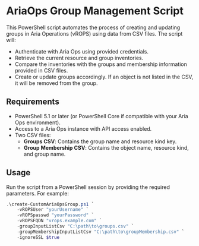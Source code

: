 # AriaOps Group Management Script

This PowerShell script automates the process of creating and updating groups in Aria Operations (vROPS) using data from CSV files. The script will:
- Authenticate with Aria Ops using provided credentials.
- Retrieve the current resource and group inventories.
- Compare the inventories with the groups and membership information provided in CSV files.
- Create or update groups accordingly. If an object is not listed in the CSV, it will be removed from the group.

## Requirements

- PowerShell 5.1 or later (or PowerShell Core if compatible with your Aria Ops environment).
- Access to a Aria Ops instance with API access enabled.
- Two CSV files:
  - **Groups CSV**: Contains the group name and resource kind key.
  - **Group Membership CSV**: Contains the object name, resource kind, and group name.

## Usage

Run the script from a PowerShell session by providing the required parameters. For example:

```powershell
.\create-CustomAriaOpsGroup.ps1 `
    -vROPSUser "yourUsername" `
    -vROPSpasswd "yourPassword" `
    -vROPSFQDN "vrops.example.com" `
    -groupInputListCsv "C:\path\to\groups.csv" `
    -groupMembershipInputListCsv "C:\path\to\groupMembership.csv" `
    -ignoreSSL $true
